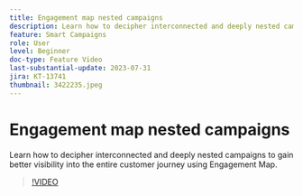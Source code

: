 ```yaml
---
title: Engagement map nested campaigns
description: Learn how to decipher interconnected and deeply nested campaigns to gain better visibility into the entire customer journey using Engagement Map.
feature: Smart Campaigns
role: User
level: Beginner
doc-type: Feature Video
last-substantial-update: 2023-07-31
jira: KT-13741
thumbnail: 3422235.jpeg
---
```


# Engagement map nested campaigns

Learn how to decipher interconnected and deeply nested campaigns to gain better visibility into the entire customer journey using Engagement Map.

>[!VIDEO](https://video.tv.adobe.com/v/3422235/?learn=on)
